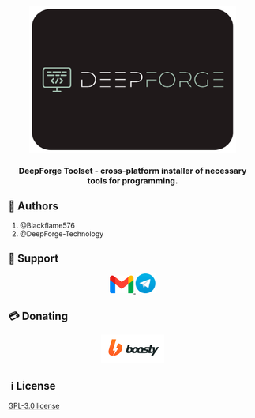 <p align="center"><img src="src/Logo/MainLogo.png" width="420" height="297"></p>

  

<h3 align="center">DeepForge Toolset - cross-platform installer of necessary tools for programming.
</h3>

  

<!-- ## 🚀 Installation

  

<details>

<summary>Windows</summary>

<a href="https://github.com/DeepForge-Technology/DeepForge-Toolset/releases/tag/v0.1_win_amd64">Download for amd64</a>

</details>

<details>

<summary>Linux</summary>

<a href="https://github.com/DeepForge-Technology/DeepForge-Toolset/releases/tag/v0.1_linux_amd64">Download for amd64</a>

</details>

<details>

<summary>MacOS</summary>

<a href="https://github.com/DeepForge-Technology/DeepForge-Toolset/releases/tag/v0.1_macos_amd64">Download for amd64(Intel)</a>

</details> -->

## 👥 Authors
1. @Blackflame576
2. @DeepForge-Technology

## 🤖 Support
<!-- [Email](mailto:deepforge.technology@gmail.com) -->
<center>
    <a href="mailto:deepforge.technology@gmail.com">
        <img src="LogoServices/Gmail.png" width="48">
    </a>
    <a href="https://t.me/deepforge_toolset">
        <img src="LogoServices/Telegram.png" width="40">
    </a>
</center>

## 💳 Donating

<center>
    <a href="https://boosty.to/deepforge/donate">
        <img src="LogoServices/Boosty.png" width="128">
    </a>
</center>

  

##  ℹ️ License
[GPL-3.0 license](LICENSE)
